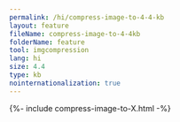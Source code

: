 ```yaml
---
permalink: /hi/compress-image-to-4-4-kb
layout: feature
fileName: compress-image-to-4-4kb
folderName: feature
tool: imgcompression
lang: hi
size: 4.4
type: kb
nointernationalization: true
---
```

{%- include compress-image-to-X.html -%}
      